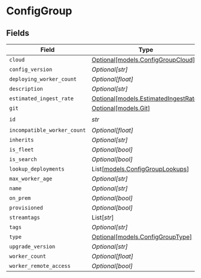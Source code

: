 # ConfigGroup


## Fields

| Field                                                                    | Type                                                                     | Required                                                                 | Description                                                              |
| ------------------------------------------------------------------------ | ------------------------------------------------------------------------ | ------------------------------------------------------------------------ | ------------------------------------------------------------------------ |
| `cloud`                                                                  | [Optional[models.ConfigGroupCloud]](../models/configgroupcloud.md)       | :heavy_minus_sign:                                                       | N/A                                                                      |
| `config_version`                                                         | *Optional[str]*                                                          | :heavy_minus_sign:                                                       | N/A                                                                      |
| `deploying_worker_count`                                                 | *Optional[float]*                                                        | :heavy_minus_sign:                                                       | N/A                                                                      |
| `description`                                                            | *Optional[str]*                                                          | :heavy_minus_sign:                                                       | N/A                                                                      |
| `estimated_ingest_rate`                                                  | [Optional[models.EstimatedIngestRate]](../models/estimatedingestrate.md) | :heavy_minus_sign:                                                       | N/A                                                                      |
| `git`                                                                    | [Optional[models.Git]](../models/git.md)                                 | :heavy_minus_sign:                                                       | N/A                                                                      |
| `id`                                                                     | *str*                                                                    | :heavy_check_mark:                                                       | N/A                                                                      |
| `incompatible_worker_count`                                              | *Optional[float]*                                                        | :heavy_minus_sign:                                                       | N/A                                                                      |
| `inherits`                                                               | *Optional[str]*                                                          | :heavy_minus_sign:                                                       | N/A                                                                      |
| `is_fleet`                                                               | *Optional[bool]*                                                         | :heavy_minus_sign:                                                       | N/A                                                                      |
| `is_search`                                                              | *Optional[bool]*                                                         | :heavy_minus_sign:                                                       | N/A                                                                      |
| `lookup_deployments`                                                     | List[[models.ConfigGroupLookups](../models/configgrouplookups.md)]       | :heavy_minus_sign:                                                       | N/A                                                                      |
| `max_worker_age`                                                         | *Optional[str]*                                                          | :heavy_minus_sign:                                                       | N/A                                                                      |
| `name`                                                                   | *Optional[str]*                                                          | :heavy_minus_sign:                                                       | N/A                                                                      |
| `on_prem`                                                                | *Optional[bool]*                                                         | :heavy_minus_sign:                                                       | N/A                                                                      |
| `provisioned`                                                            | *Optional[bool]*                                                         | :heavy_minus_sign:                                                       | N/A                                                                      |
| `streamtags`                                                             | List[*str*]                                                              | :heavy_minus_sign:                                                       | N/A                                                                      |
| `tags`                                                                   | *Optional[str]*                                                          | :heavy_minus_sign:                                                       | N/A                                                                      |
| `type`                                                                   | [Optional[models.ConfigGroupType]](../models/configgrouptype.md)         | :heavy_minus_sign:                                                       | N/A                                                                      |
| `upgrade_version`                                                        | *Optional[str]*                                                          | :heavy_minus_sign:                                                       | N/A                                                                      |
| `worker_count`                                                           | *Optional[float]*                                                        | :heavy_minus_sign:                                                       | N/A                                                                      |
| `worker_remote_access`                                                   | *Optional[bool]*                                                         | :heavy_minus_sign:                                                       | N/A                                                                      |